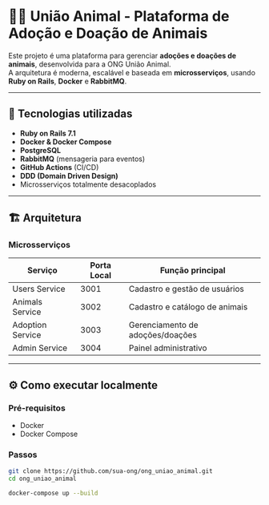 # 🐶🐱 União Animal - Plataforma de Adoção e Doação de Animais

Este projeto é uma plataforma para gerenciar **adoções e doações de animais**, desenvolvida para a ONG União Animal.  
A arquitetura é moderna, escalável e baseada em **microsserviços**, usando **Ruby on Rails**, **Docker** e **RabbitMQ**.

---

## 🚀 Tecnologias utilizadas

- **Ruby on Rails 7.1**
- **Docker & Docker Compose**
- **PostgreSQL**
- **RabbitMQ** (mensageria para eventos)
- **GitHub Actions** (CI/CD)
- **DDD (Domain Driven Design)**
- Microsserviços totalmente desacoplados

---

## 🏗️ Arquitetura

### Microsserviços

| Serviço         | Porta Local | Função principal                       |
|-----------------|-------------|---------------------------------------|
| Users Service   | 3001        | Cadastro e gestão de usuários        |
| Animals Service | 3002        | Cadastro e catálogo de animais       |
| Adoption Service| 3003        | Gerenciamento de adoções/doações     |
| Admin Service   | 3004        | Painel administrativo                |

---

## ⚙️ Como executar localmente

### Pré-requisitos

- Docker
- Docker Compose

### Passos

```bash
git clone https://github.com/sua-ong/ong_uniao_animal.git
cd ong_uniao_animal

docker-compose up --build